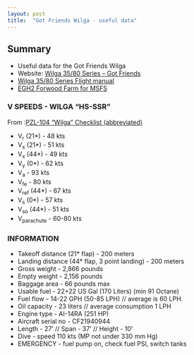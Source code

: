 ```yaml
---
layout: post
title:  "Got Friends Wilga - useful data"
---
```


## Summary

* Useful data for the Got Friends Wilga
* Website: [Wilga 35/80 Series – Got Friends](https://www.got-friends.com/products/pzl-104-wilga-35-80-series)
* [Wilga 35/80 Series Flight manual](https://www.dropbox.com/s/5dj38xmvvlz481h/GF_WILGA_MANUAL_v1.0.2.pdf?dl=0)
* [EGH2 Forwood Farm for MSFS](https://emeraldscenerydesign.com/downloads/docs/MSFS_ForwoodFarm_ReadMe_EULA.pdf)


### V SPEEDS - WILGA “HS-SSR”

From :[PZL-104 “Wilga” Checklist (abbreviated)](http://www.thaiflyingclub.com/linkwilgachecklist.html)

- V<sub>r</sub> (21*) - 48 kts
- V<sub>x</sub> (21*) - 51 kts
- V<sub>x</sub> (44*) - 49 kts
- V<sub>y</sub> (0*) - 62 kts
- V<sub>a</sub> - 93 kts
- V<sub>fe</sub> - 80 kts
- V<sub>ref</sub> (44*) - 67 kts
- V<sub>s</sub> (0*) - 57 kts
- V<sub>so</sub> (44*) - 51 kts
- V<sub>parachute</sub> - 60-80 kts


### INFORMATION
- Takeoff distance (21* flap) - 200 meters
- Landing distance (44* flap, 3 point landing) - 200 meters
- Gross weight - 2,866 pounds
- Empty weight - 2,156 pounds
- Baggage area - 66 pounds max
- Usable fuel - 22+22 US Gal (170 Liters) (min 91 Octane)
- Fuel flow - 14-22 GPH (50-85 LPH) // average is 60 LPH.
- Oil capacity - 23 liters // average consumption 1 LPH
- Engine type - AI-14RA (251 HP)
- Aircraft serial no - CF21940944
- Length - 27’ // Span - 37’ // Height - 10’
- Dive - speed 110 kts (MP not under 330 mm Hg)
- EMERGENCY - fuel pump on, check fuel PSI, switch tanks

